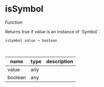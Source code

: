 # isSymbol

_Function_

Returns true if _value_ is an instance of &#x60;Symbol&#x60;.

<pre><code>isSymbol value &rarr; boolean</code></pre>
<br>

| name | type | description |
|------|------|-------------|
|value|any||
|boolean|any||


